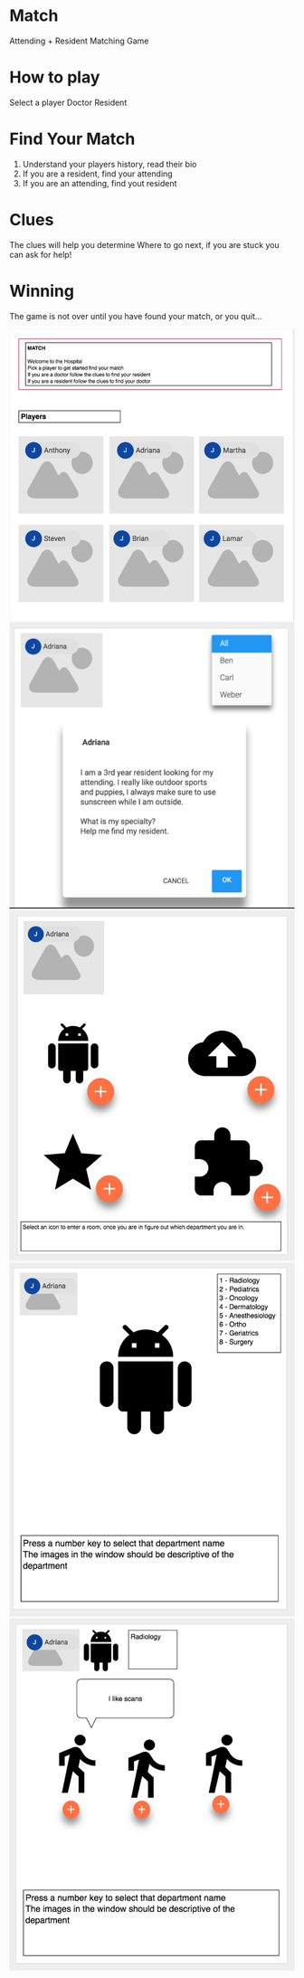 # Match
Attending + Resident Matching Game

# How to play

Select a player
Doctor
Resident


# Find Your Match
1. Understand your players history, read their bio
2. If you are a resident, find your attending
3. If you are an attending, find yout resident

# Clues
The clues will help you determine Where to go next, if you are stuck you can ask for help!

# Winning
The game is not over until you have found your match, or you quit...

![alt tag](https://github.com/amblount/Match/blob/master/images/home.jpg.png)
![alt tag](https://github.com/amblount/Match/blob/master/images/player_profile.png)
![alt tag](https://github.com/amblount/Match/blob/master/images/department_selector.png)
![alt tag](https://github.com/amblount/Match/blob/master/images/department_id.png)
![alt tag](https://github.com/amblount/Match/blob/master/images/match.png)
